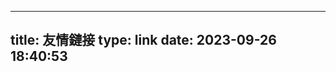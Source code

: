 <!--
 * @Author: 萩萩萩 qqm2017@163.com
 * @Date: 2023-09-26 18:40:53
 * @LastEditors: 萩萩萩 qqm2017@163.com
 * @LastEditTime: 2023-09-26 18:41:22
 * @FilePath: /Blog/source/link/index.md
 * @Description: 这是默认设置,请设置`customMade`, 打开koroFileHeader查看配置 进行设置: https://github.com/OBKoro1/koro1FileHeader/wiki/%E9%85%8D%E7%BD%AE
-->
---
title: 友情鏈接
type: link
date: 2023-09-26 18:40:53
---

